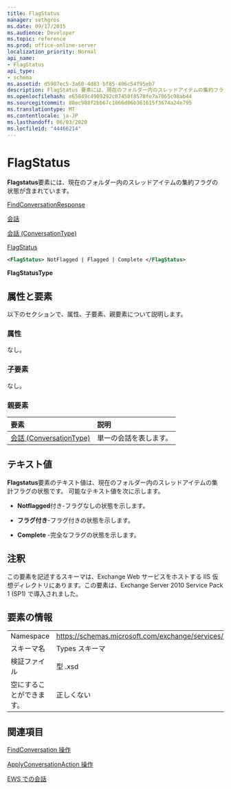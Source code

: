 ```yaml
---
title: FlagStatus
manager: sethgros
ms.date: 09/17/2015
ms.audience: Developer
ms.topic: reference
ms.prod: office-online-server
localization_priority: Normal
api_name:
- FlagStatus
api_type:
- schema
ms.assetid: d5907ec5-3a60-4d83-bf85-406c54f95eb7
description: FlagStatus 要素には、現在のフォルダー内のスレッドアイテムの集約フラグの状態が含まれています。
ms.openlocfilehash: e65849c4909292c07450f8578fe7a7065c98ab44
ms.sourcegitcommit: 88ec988f2bb67c1866d06b361615f3674a24e795
ms.translationtype: MT
ms.contentlocale: ja-JP
ms.lasthandoff: 06/03/2020
ms.locfileid: "44466214"
---
```

# <a name="flagstatus"></a>FlagStatus

**Flagstatus**要素には、現在のフォルダー内のスレッドアイテムの集約フラグの状態が含まれています。 
  
[FindConversationResponse](findconversationresponse.md)
  
[会話](conversations-ex15websvcsotherref.md)
  
[会話 (ConversationType)](conversation-conversationtype.md)
  
[FlagStatus](flagstatus.md)
  
```XML
<FlagStatus> NotFlagged | Flagged | Complete </FlagStatus>
```

 **FlagStatusType**
## <a name="attributes-and-elements"></a>属性と要素

以下のセクションで、属性、子要素、親要素について説明します。
  
### <a name="attributes"></a>属性

なし。
  
### <a name="child-elements"></a>子要素

なし。
  
### <a name="parent-elements"></a>親要素

|**要素**|**説明**|
|:-----|:-----|
|[会話 (ConversationType)](conversation-conversationtype.md) <br/> |単一の会話を表します。  <br/> |
   
## <a name="text-value"></a>テキスト値

**Flagstatus**要素のテキスト値は、現在のフォルダー内のスレッドアイテムの集計フラグの状態です。 可能なテキスト値を次に示します。 
  
- **Notflagged**付き-フラグなしの状態を示します。 
    
- **フラグ付き**-フラグ付きの状態を示します。 
    
- **Complete** -完全なフラグの状態を示します。 
    
## <a name="remarks"></a>注釈

この要素を記述するスキーマは、Exchange Web サービスをホストする IIS 仮想ディレクトリにあります。この要素は、Exchange Server 2010 Service Pack 1 (SP1) で導入されました。
  
## <a name="element-information"></a>要素の情報

|||
|:-----|:-----|
|Namespace  <br/> |https://schemas.microsoft.com/exchange/services/2006/types  <br/> |
|スキーマ名  <br/> |Types スキーマ  <br/> |
|検証ファイル  <br/> |型 .xsd  <br/> |
|空にすることができます。  <br/> |正しくない  <br/> |
   
## <a name="see-also"></a>関連項目



[FindConversation 操作](findconversation-operation.md)
  
[ApplyConversationAction 操作](applyconversationaction-operation.md)


[EWS での会話](https://msdn.microsoft.com/library/91e64629-db6c-4c94-9dcb-d386232e8467%28Office.15%29.aspx)

